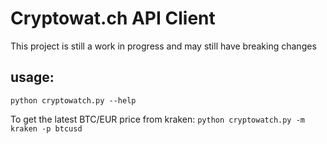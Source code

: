 # Cryptowat.ch API Client
This project is still a work in progress and may still have breaking changes

## usage:
```python cryptowatch.py --help```

To get the latest BTC/EUR price from kraken:
```python cryptowatch.py -m kraken -p btcusd```
